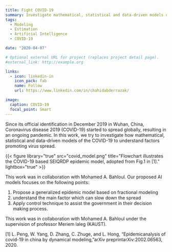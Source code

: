 ```yaml
---
title: Fight COVID-19
summary: Investigate mathematical, statistical and data-driven models of the COVID-19 to understand factors promoting  virus spread.
tags:
  - Modeling
  - Estimation
  - Artificial Intelligence
  - COVID-19

date: "2020-04-07"

# Optional external URL for project (replaces project detail page).
#external_link: http://example.org

links:
  - icon: linkedin-in
    icon_pack: fab
    name: Follow
    url: https://www.linkedin.com/in/chahidabderrazak/

image:
  caption: COVID-19
  focal_point: Smart
---
```


Since its official identification in December 2019 in Wuhan, China, Coronavirus disease 2019 (COVID-19) started to spread globally, resulting in an ongoing pandemic. In this work, we try to investigate how mathematical, statistical and data-driven models of the COVID-19 to understand factors promoting virus spread.

{{< figure library="true" src="covid_model.png" title="Flowchart illustrates the COVID-19 based SEIQRDP epidemic model, adopted from Fig.1 in [1]." lightbox="true" >}}

This work was in collaboration with Mohamed A. Bahloul. Our proposed AI models focuses on the following points:

1. Propose a generalized epidemic model based on fractional modeling
2. understand the main factor which can slow down the spread
3. Apply control technique to assist the government in their decision making process.

This work was in collaboration with Mohamed A. Bahloul under the supervision of professor Meriem laleg (KAUST).

[1] L. Peng, W. Yang, D. Zhang, C. Zhuge, and L. Hong, “Epidemicanalysis of covid-19 in china by dynamical modeling,”arXiv preprintarXiv:2002.06563, 2020.
